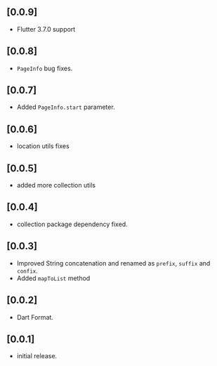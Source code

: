 ## [0.0.9]

* Flutter 3.7.0 support

## [0.0.8]

* `PageInfo` bug fixes.

## [0.0.7]

* Added `PageInfo.start` parameter.

## [0.0.6]

* location utils fixes

## [0.0.5]

* added more collection utils

## [0.0.4]

* collection package dependency fixed.

## [0.0.3]

* Improved String concatenation and renamed as `prefix`, `suffix` and `confix`.
* Added `mapToList` method

## [0.0.2]

* Dart Format.

## [0.0.1]

* initial release.
